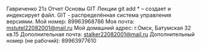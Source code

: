 Гавриченко 21з
Отчет
Основы GIT
Лекции
git add * – создает и индексирует файл.
GIT - распределённая система управления версиями.
Мой номер: 89963968786
Моя почта: mstutel22082001@mail.ru
Мой домашний адрес: г.Омск, Батумская 32 кв.15
Дополнительная почта: stalker22082001@mail.ru
Дополнительный номер (не рабочий): 89963977610